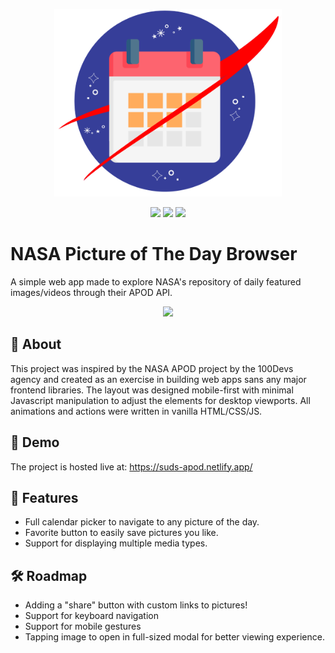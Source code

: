 <p align="center">
  <img src="assets/apod-logo.png" height="300">
</p>

<div align="center">
  <img src="https://img.shields.io/badge/html5-%23E34F26.svg?style=for-the-badge&logo=html5&logoColor=white">
  <img src="https://img.shields.io/badge/css3-%231572B6.svg?style=for-the-badge&logo=css3&logoColor=white">
  <img src="https://img.shields.io/badge/javascript-%23323330.svg?style=for-the-badge&logo=javascript&logoColor=%23F7DF1E">
</div>


# NASA Picture of The Day Browser

A simple web app made to explore NASA's repository of daily featured images/videos through their APOD API.
<p align="center">
  <img src="assets/desktop_demo.gif">
</p>

## 🌟 About
This project was inspired by the NASA APOD project by the 100Devs agency and created as an exercise in building web apps sans any major frontend libraries. The layout was designed mobile-first with minimal Javascript manipulation to adjust the elements for desktop viewports. All animations and actions were written in vanilla HTML/CSS/JS. 

## 🚩 Demo
The project is hosted live at: https://suds-apod.netlify.app/

## 🎯 Features
- Full calendar picker to navigate to any picture of the day.
- Favorite button to easily save pictures you like.
- Support for displaying multiple media types.

## 🛠️ Roadmap
- Adding a "share" button with custom links to pictures!
- Support for keyboard navigation
- Support for mobile gestures
- Tapping image to open in full-sized modal for better viewing experience.

